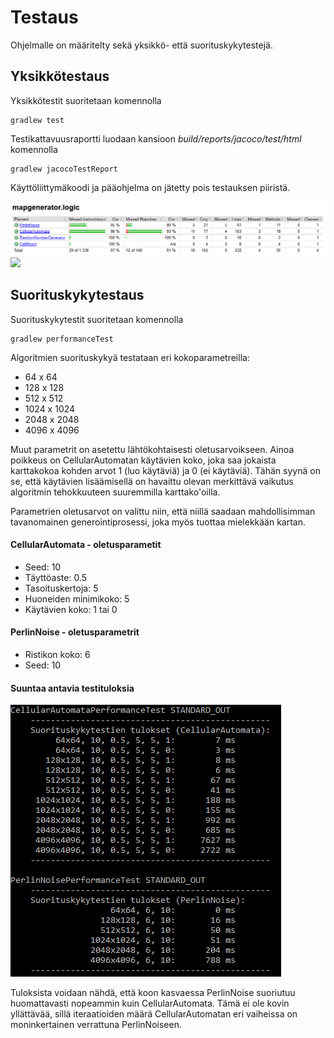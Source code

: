 # Testaus

Ohjelmalle on määritelty sekä yksikkö- että suorituskykytestejä.

## Yksikkötestaus

Yksikkötestit suoritetaan komennolla

```
gradlew test
```

Testikattavuusraportti luodaan kansioon _build/reports/jacoco/test/html_ komennolla

```
gradlew jacocoTestReport
```

Käyttöliittymäkoodi ja pääohjelma on jätetty pois testauksen piiristä.

![](kuvat/testikattavuuslogic.png)
![](kuvat/testkattavuusutil.png)

## Suorituskykytestaus

Suorituskykytestit suoritetaan komennolla
```
gradlew performanceTest
```

Algoritmien suorituskykyä testataan eri kokoparametreilla:
- 64 x 64
- 128 x 128
- 512 x 512
- 1024 x 1024
- 2048 x 2048
- 4096 x 4096

Muut parametrit on asetettu lähtökohtaisesti oletusarvoikseen. Ainoa poikkeus on CellularAutomatan käytävien koko, 
joka saa jokaista karttakokoa kohden arvot 1 (luo käytäviä) ja 0 (ei käytäviä). Tähän syynä on se, että käytävien 
lisäämisellä on havaittu olevan merkittävä vaikutus algoritmin tehokkuuteen suuremmilla karttako'oilla.

Parametrien oletusarvot on valittu niin, että niillä saadaan mahdollisimman tavanomainen generointiprosessi, joka 
myös tuottaa mielekkään kartan.

#### CellularAutomata - oletusparametit
- Seed: 10
- Täyttöaste: 0.5
- Tasoituskertoja: 5
- Huoneiden minimikoko: 5
- Käytävien koko: 1 tai 0

#### PerlinNoise - oletusparametrit
- Ristikon koko: 6
- Seed: 10

#### Suuntaa antavia testituloksia

![](kuvat/suorituskykytestit.png)

Tuloksista voidaan nähdä, että koon kasvaessa PerlinNoise suoriutuu huomattavasti nopeammin kuin CellularAutomata. 
Tämä ei ole kovin yllättävää, sillä iteraatioiden määrä CellularAutomatan eri vaiheissa on moninkertainen verrattuna 
PerlinNoiseen.
